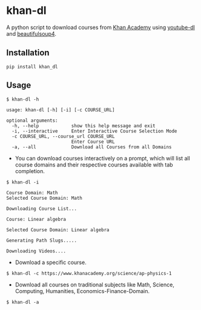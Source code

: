 # khan-dl

A python script to download courses from  [Khan Academy](https://www.khanacademy.org) using [youtube-dl](https://github.com/ytdl-org/youtube-dl) and [beautifulsoup4](https://pypi.org/project/beautifulsoup4/).

## Installation

```
pip install khan_dl
```

## Usage

```
$ khan-dl -h

usage: khan-dl [-h] [-i] [-c COURSE_URL]

optional arguments:
  -h, --help            show this help message and exit
  -i, --interactive     Enter Interactive Course Selection Mode
  -c COURSE_URL, --course_url COURSE_URL
                        Enter Course URL
  -a, --all             Download all Courses from all Domains
```

* You can download courses interactively on a prompt, which will list all course
    domains and their respective courses available with tab completion.

```
$ khan-dl -i

Course Domain: Math
Selected Course Domain: Math

Downloading Course List...

Course: Linear algebra

Selected Course Domain: Linear algebra

Generating Path Slugs.....

Downloading Videos....

```

* Download a specific course.

```
$ khan-dl -c https://www.khanacademy.org/science/ap-physics-1

```

* Download all courses on traditional subjects like Math, Science, Computing, Humanities, Economics-Finance-Domain.

```
$ khan-dl -a

```
